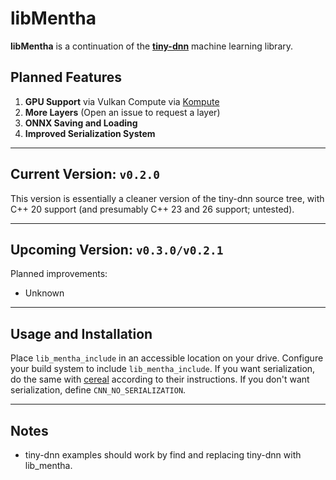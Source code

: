 # libMentha

**libMentha** is a continuation of the [**tiny-dnn**](https://github.com/tiny-dnn/tiny-dnn) machine learning library.

## Planned Features

1. **GPU Support** via Vulkan Compute via [Kompute](https://kompute.cc)
2. **More Layers** (Open an issue to request a layer)
3. **ONNX Saving and Loading**
4. **Improved Serialization System**

---

## Current Version: `v0.2.0`

This version is essentially a cleaner version of the tiny-dnn source tree, with C++ 20 support (and presumably C++ 23 and 26 support; untested).

---

## Upcoming Version: `v0.3.0/v0.2.1`

Planned improvements:

- Unknown

---

## Usage and Installation

Place `lib_mentha_include` in an accessible location on your drive. Configure your build system to include `lib_mentha_include`. If you want serialization, do the same with [cereal](https://github.com/USCiLab/cereal) according to their instructions. If you don't want serialization, define `CNN_NO_SERIALIZATION`.

---

## Notes

- tiny-dnn examples should work by find and replacing tiny-dnn with lib_mentha.
